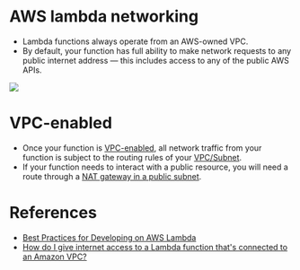 # AWS lambda networking
- Lambda functions always operate from an AWS-owned VPC.
- By default, your function has full ability to make network requests to any public internet address — this includes access to any of the public AWS APIs.

![](https://d2908q01vomqb2.cloudfront.net/fc074d501302eb2b93e2554793fcaf50b3bf7291/2019/07/02/lambda-develope-mao-1024x484.jpg)

# VPC-enabled
- Once your function is [VPC-enabled](../../1_NetworkingAndContentDelivery/3_NetworkFoundationsVPC/Readme.md), all network traffic from your function is subject to the routing rules of your [VPC/Subnet](../../1_NetworkingAndContentDelivery/3_NetworkFoundationsVPC/Readme.md).
- If your function needs to interact with a public resource, you will need a route through a [NAT gateway in a public subnet](../../1_NetworkingAndContentDelivery/3_NetworkFoundationsVPC/Readme.md).

# References
- [Best Practices for Developing on AWS Lambda](https://aws.amazon.com/blogs/architecture/best-practices-for-developing-on-aws-lambda/)
- [How do I give internet access to a Lambda function that's connected to an Amazon VPC?](https://repost.aws/knowledge-center/internet-access-lambda-function)